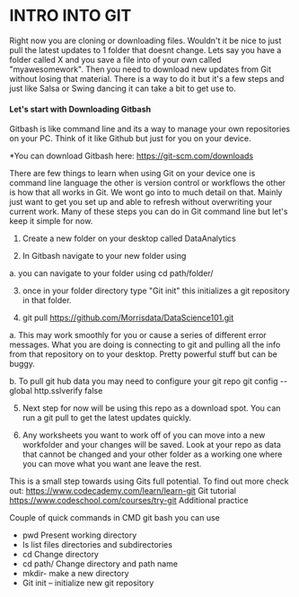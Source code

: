 # INTRO INTO GIT
Right now you are cloning or downloading files. Wouldn't it be nice to just pull the latest updates to 1 folder that doesnt change. 
Lets say you have a folder called X and you save a file into of your own called "myawesomework". Then you need to download new updates
from Git without losing that material. There is a way to do it but it's a few steps and just like Salsa or Swing dancing it can take a bit
to get use to. 

#### Let's start with Downloading Gitbash
Gitbash is like command line and its a way to manage your own repositories on your PC. Think of it like Github but just for you on your device.

*You can download Gitbash here:
https://git-scm.com/downloads

There are few things to learn when using Git on your device one is command line language the other is version control or workflows the other is 
how that all works in Git. 
We wont go into to much detail on that. Mainly just want to get you set up and able to refresh without overwriting your current work. 
Many of these steps you can do in Git command line but let's keep it simple for now. 

1. Create a new folder on your desktop called DataAnalytics

2. In Gitbash navigate to your new folder using 

  a. you can navigate to your folder using cd path/folder/ 

3. once in your folder directory type "Git init" this initializes a git repository in that folder.

4. git pull https://github.com/Morrisdata/DataScience101.git

  a. This may work smoothly for you or cause a series of different error messages. What you are doing is connecting to git and pulling      all the info from that repository on to your desktop. Pretty powerful stuff but can be buggy. 

b. To pull git hub data you may need to configure your git repo
     git config --global http.sslverify false

5. Next step for now will be using this repo as a download spot. You can run a git pull to get the latest updates quickly.

6. Any worksheets you want to work off of you can move into a new workfolder and your changes will be saved. Look at your repo as data that cannot be changed and your other folder as a working one where you can move what you want ane leave the rest. 

This is a small step towards using Gits full potential. To find out more check out:
https://www.codecademy.com/learn/learn-git Git tutorial
https://www.codeschool.com/courses/try-git Additional practice

  
Couple of quick commands in CMD git bash you can use
* pwd  Present working directory
* ls      list files directories and subdirectories
* cd     Change directory
* cd path/  Change directory and path name
* mkdir- make a new directory
* Git init – initialize new git repository
